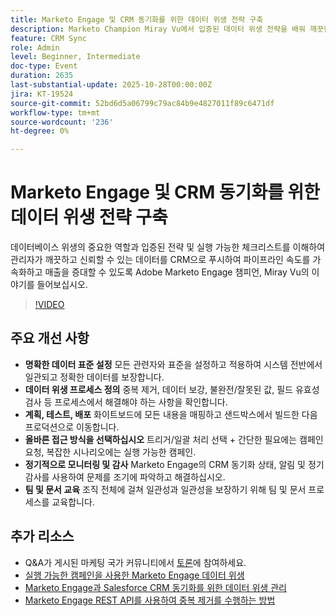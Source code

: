 ```yaml
---
title: Marketo Engage 및 CRM 동기화를 위한 데이터 위생 전략 구축
description: Marketo Champion Miray Vu에서 입증된 데이터 위생 전략을 배워 깨끗한 CRM 데이터를 보장하고 파이프라인 속도를 가속화하며 안정적인 매출 성장을 유도합니다.
feature: CRM Sync
role: Admin
level: Beginner, Intermediate
doc-type: Event
duration: 2635
last-substantial-update: 2025-10-28T00:00:00Z
jira: KT-19524
source-git-commit: 52bd6d5a06799c79ac84b9e4827011f89c6471df
workflow-type: tm+mt
source-wordcount: '236'
ht-degree: 0%

---
```



# Marketo Engage 및 CRM 동기화를 위한 데이터 위생 전략 구축

데이터베이스 위생의 중요한 역할과 입증된 전략 및 실행 가능한 체크리스트를 이해하여 관리자가 깨끗하고 신뢰할 수 있는 데이터를 CRM으로 푸시하여 파이프라인 속도를 가속화하고 매출을 증대할 수 있도록 Adobe Marketo Engage 챔피언, Miray Vu의 이야기를 들어보십시오.

>[!VIDEO](https://video.tv.adobe.com/v/3476321/?learn=on&enablevpops)

## 주요 개선 사항

* **명확한 데이터 표준 설정** 모든 관련자와 표준을 설정하고 적용하여 시스템 전반에서 일관되고 정확한 데이터를 보장합니다.
* **데이터 위생 프로세스 정의** 중복 제거, 데이터 보강, 불완전/잘못된 값, 필드 유효성 검사 등 프로세스에서 해결해야 하는 사항을 확인합니다.
* **계획, 테스트, 배포** 화이트보드에 모든 내용을 매핑하고 샌드박스에서 빌드한 다음 프로덕션으로 이동합니다.
* **올바른 접근 방식을 선택하십시오** 트리거/일괄 처리 선택 + 간단한 필요에는 캠페인 요청, 복잡한 시나리오에는 실행 가능한 캠페인.
* **정기적으로 모니터링 및 감사** Marketo Engage의 CRM 동기화 상태, 알림 및 정기 감사를 사용하여 문제를 조기에 파악하고 해결하십시오.
* **팀 및 문서 교육** 조직 전체에 걸쳐 일관성과 일관성을 보장하기 위해 팀 및 문서 프로세스를 교육합니다.

## 추가 리소스

* Q&amp;A가 게시된 마케팅 국가 커뮤니티에서 [토론](https://nation.marketo.com/t5/product-blogs/learn-from-your-peers-webinar-building-a-data-hygiene-strategy/ba-p/358425)에 참여하세요.
* [실행 가능한 캠페인을 사용한 Marketo Engage 데이터 위생](https://business.adobe.com/summit/2025/sessions/marketo-engage-data-hygiene-strategies-s212.html)
* [Marketo Engage과 Salesforce CRM 동기화를 위한 데이터 위생 관리](https://experienceleague.adobe.com/en/perspectives/mastering-data-hygiene-for-salesforce-crm-sync-with-marketo-engage)
* [Marketo Engage REST API를 사용하여 중복 제거를 수행하는 방법](https://www.revenuepulse.com/blog/how-to-perform-deduplication-using-the-marketo-api/)